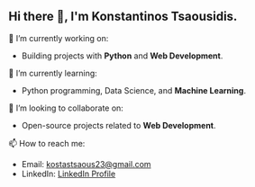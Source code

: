 ## Hi there 👋, I'm Konstantinos Tsaousidis.

🔭 I’m currently working on:
- Building projects with **Python** and **Web Development**.

🌱 I’m currently learning:
- Python programming, Data Science, and **Machine Learning**.

👯 I’m looking to collaborate on:
- Open-source projects related to **Web Development**.

📫 How to reach me:
- Email: [kostastsaous23@gmail.com](mailto:kostastsaous23@gmail.com)  
- LinkedIn: [LinkedIn Profile](https://www.linkedin.com/in/konstantinos-tsaousidis-1b7360225/)

